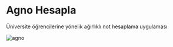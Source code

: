 # Agno Hesapla

Üniversite öğrencilerine yönelik ağırlıklı not hesaplama uygulaması

![agno](https://user-images.githubusercontent.com/81221395/120996552-17e3fc00-c78f-11eb-930b-84b27d295aaa.gif)


